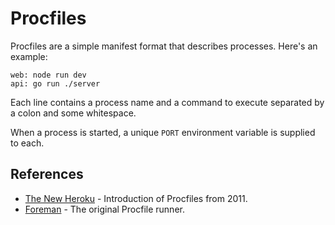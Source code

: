 # Procfiles

Procfiles are a simple manifest format that describes processes. Here's an
example:

```Procfile
web: node run dev
api: go run ./server
```

Each line contains a process name and a command to execute separated by a colon
and some whitespace.

When a process is started, a unique `PORT` environment variable is supplied to
each.

## References

- [The New Heroku](https://blog.heroku.com/the_new_heroku_1_process_model_procfile) - Introduction of Procfiles from 2011.
- [Foreman](https://github.com/ddollar/foreman) - The original Procfile runner.
